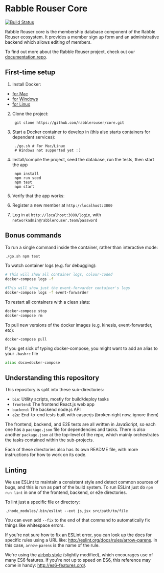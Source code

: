# Rabble Rouser Core

[![Build Status](https://travis-ci.org/rabblerouser/core.svg?branch=master)](https://travis-ci.org/rabblerouser/core)

Rabble Rouser core is the membership database component of the Rabble Rouser ecosystem. It provides a member sign up form
and an administrative backend which allows editing of members.

To find out more about the Rabble Rouser project, check out our [documentation repo](https://github.com/rabblerouser/rabblerouser-docs).

## First-time setup

1. Install Docker:
  - [for Mac](https://docs.docker.com/docker-for-mac/)
  - [for Windows](https://docs.docker.com/docker-for-windows/)
  - [for Linux](https://docs.docker.com/engine/installation/linux/)

2. Clone the project:

        git clone https://github.com/rabblerouser/core.git

3. Start a Docker container to develop in (this also starts containers for dependent services):

        ./go.sh # For Mac/Linux
        # Windows not supported yet :(

4. Install/compile the project, seed the database, run the tests, then start the app

        npm install
        npm run seed
        npm test
        npm start

5. Verify that the app works:
  1. Register a new member at `http://localhost:3000`
  2. Log in at `http://localhost:3000/login`, with `networkadmin@rabblerouser.team`/`password`

## Bonus commands

To run a single command inside the container, rather than interactive mode:
```sh
./go.sh npm test
```

To watch container logs (e.g. for debugging):
```sh
# This will show all container logs, colour-coded
docker-compose logs -f

#This will show just the event-forwarder container's logs
docker-compose logs -f event-forwarder
```

To restart all containers with a clean slate:
```sh
docker-compose stop
docker-compose rm
```

To pull new versions of the docker images (e.g. kinesis, event-forwarder, etc):
```
docker-compose pull
```

If you get sick of typing docker-compose, you might want to add an alias to your `.bashrc` file
```sh
alias doco=docker-compose
```

## Understanding this repository

This repository is split into these sub-directories:

 * `bin`: Utility scripts, mostly for build/deploy tasks
 * `frontend`: The frontend React.js web app
 * `backend`: The backend node.js API
 * `e2e`: End-to-end tests built with casperjs (broken right now, ignore them)

The frontend, backend, and E2E tests are all written in JavaScript, so each one has a `package.json` file for
dependencies and tasks. There is also another `package.json` at the top-level of the repo, which mainly orchestrates the
tasks contained within the sub-projects.

Each of these directories also has its own README file, with more instructions for how to work on its code.

## Linting

We use ESLint to maintain a consistent style and detect common sources of bugs, and this is run as part of the build
system. To run ESLint just do `npm run lint` in one of the frontend, backend, or e2e directories.

To lint just a specific file or directory:

    ./node_modules/.bin/eslint --ext js,jsx src/path/to/file

You can even add `--fix` to the end of that command to automatically fix things like whitespace errors.

If you're not sure how to fix an ESLint error, you can look up the docs for specific rules using a URL like:
http://eslint.org/docs/rules/arrow-parens. In this case, `arrow-parens` is the name of the rule.

We're using the [airbnb style](https://github.com/airbnb/javascript/tree/master/packages/eslint-config-airbnb) (slightly
modified), which encourages use of many ES6 features. If you're not up to speed on ES6, this reference may come in
handy: http://es6-features.org/.
